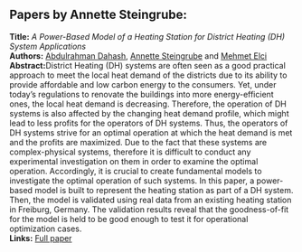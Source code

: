 <h2>Papers by Annette Steingrube:</h2>
<p>
<b>Title:</b> <i> A Power-Based Model of a Heating Station for District Heating (DH) System Applications </i> <br />
<b>Authors:</b> <a href="../authors/author_52.html">Abdulrahman Dahash</a>, <a href="../authors/author_256.html">Annette Steingrube</a> and <a href="../authors/author_64.html">Mehmet Elci</a><br />
<b>Abstract:</b>District Heating (DH) systems are often seen as a good practical approach to meet the local heat demand of the districts due to its ability to provide affordable and low carbon energy to the consumers. Yet, under today’s regulations to renovate the buildings into more energy-efficient ones, the local heat demand is decreasing. Therefore, the operation of DH systems is also affected by the changing heat demand profile, which might lead to less profits for the operators of DH systems. Thus, the operators of DH systems strive for an optimal operation at which the heat demand is met and the profits are maximized. Due to the fact that these systems are complex-physical systems, therefore it is difficult to conduct any experimental investigation on them in order to examine the optimal operation. Accordingly, it is crucial to create fundamental models to investigate the optimal operation of such systems. In this paper, a power-based model is built to represent the heating station as part of a DH system. Then, the model is validated using real data from an existing heating station in Freiburg, Germany. The validation results reveal that the goodness-of-fit for the model is held to be good enough to test it for operational optimization cases.<br />
<b>Links:</b> <a href="../submissions/ecp17132415_DahashSteingrubeElci.pdf">Full paper</a></p>